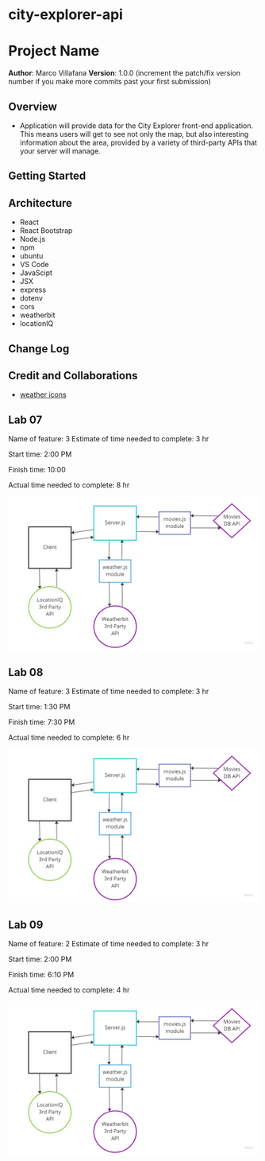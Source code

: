 # city-explorer-api

# Project Name

**Author**: Marco Villafana
**Version**: 1.0.0 (increment the patch/fix version number if you make more commits past your first submission)

## Overview
<!-- Provide a high level overview of what this application is and why you are building it, beyond the fact that it's an assignment for this class. (i.e. What's your problem domain?) -->
+ Application will provide data for the City Explorer front-end application. This means users will get to see not only the map, but also interesting information about the area, provided by a variety of third-party APIs that your server will manage.

## Getting Started
<!-- What are the steps that a user must take in order to build this app on their own machine and get it running? -->

## Architecture
<!-- Provide a detailed description of the application design. What technologies (languages, libraries, etc) you're using, and any other relevant design information. -->
+ React
+ React Bootstrap
+ Node.js
+ npm
+ ubuntu
+ VS Code
+ JavaScipt
+ JSX
+ express
+ dotenv
+ cors
+ weatherbit
+ locationIQ

## Change Log
<!-- Use this area to document the iterative changes made to your application as each feature is successfully implemented. Use time stamps. Here's an example:

01-01-2001 4:59pm - Application now has a fully-functional express server, with a GET route for the location resource. -->

## Credit and Collaborations
<!-- Give credit (and a link) to other people or resources that helped you build this application. -->
+ [weather icons](https://github.com/Makin-Things/weather-icons)

## Lab 07

Name of feature: 3
Estimate of time needed to complete: 3 hr

Start time: 2:00 PM

Finish time: 10:00

Actual time needed to complete: 8 hr

![city-explorer domain](./images/city-explorer-domain.jpg)

## Lab 08

Name of feature: 3
Estimate of time needed to complete: 3 hr

Start time: 1:30 PM

Finish time: 7:30 PM

Actual time needed to complete: 6 hr

![city-explorer domain](./images/city-explorer-domain.jpg)

## Lab 09

Name of feature: 2
Estimate of time needed to complete: 3 hr

Start time: 2:00 PM

Finish time: 6:10 PM

Actual time needed to complete: 4 hr

![city-explorer domain](./images/city-explorer-domain.jpg)
